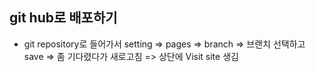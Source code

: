 ## git hub로 배포하기

- git repository로 들어가서 setting => pages => branch => 브랜치 선택하고 save => 좀 기다렸다가 새로고침 => 상단에 Visit site 생김
